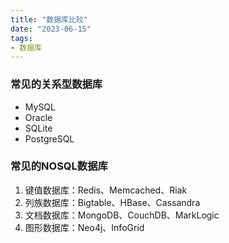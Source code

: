 ```yaml
---
title: "数据库比较"
date: "2023-06-15"
tags:
- 数据库
---
```


### 常见的关系型数据库
- MySQL
- Oracle
- SQLite
- PostgreSQL
### 常见的NOSQL数据库
1.  键值数据库：Redis、Memcached、Riak
2.  列族数据库：Bigtable、HBase、Cassandra
3.  文档数据库：MongoDB、CouchDB、MarkLogic
4.  图形数据库：Neo4j、InfoGrid